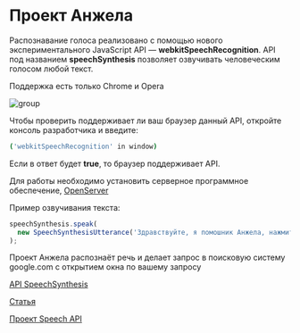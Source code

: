 # Проект Анжела

Распознавание голоса реализовано с помощью нового экспериментального JavaScript API — **webkitSpeechRecognition**. API под названием **speechSynthesis** позволяет озвучивать человеческим голосом любой текст.

Поддержка есть только Chrome и Opera

![group](https://github.com/stankin/inet-2017/blob/master/idm-17-04/Korostelev/SpeechRecognition.JPG)

Чтобы проверить поддерживает ли ваш браузер данный API, откройте консоль разработчика и введите:
```bash
('webkitSpeechRecognition' in window)
```
Если в ответ будет **true**, то браузер поддерживает API.

Для работы необходимо установить серверное программное обеспечение, [OpenServer](https://ospanel.io/download/)

Пример озвучивания текста:
```javascript
speechSynthesis.speak(
  new SpeechSynthesisUtterance('Здравствуйте, я помошник Анжела, нажмите микрофон и скажите что вам нужно')
);
```
Проект Анжела распознаёт речь и делает запрос в поисковую систему google.com с открытием окна по вашему запросу

[API SpeechSynthesis](https://developer.mozilla.org/en-US/docs/Web/API/SpeechSynthesis)

[Статья]()

[Проект Speech API](https://github.com/stankin/inet-2017/tree/master/idm-17-04/Korostelev/Speech%20API)
